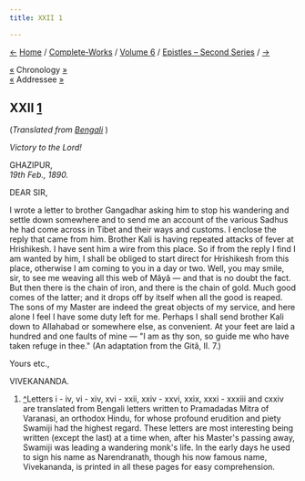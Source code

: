 ```yaml
---
title: XXII 1

---
```

<div>

[←](021_sir.htm) [Home](../../../index.htm) /
[Complete-Works](../../complete_works.htm) / [Volume
6](../volume_6_contents.htm) / [Epistles – Second
Series](epistles_second_series_contents.htm) / [→](023_akhandananda.htm)

  

[«](../../volume_7/epistles_third_series/05_gupta.htm) Chronology
[»](../../volume_9/letters_fifth_series/003_sir.htm)  
[«](021_sir.htm) Addressee [»](024_sir.htm)

## XXII [1](#fn1)

(*Translated from [Bengali](b6033e6022.pdf)* )

*Victory to the Lord!*

GHAZIPUR,  
*19th Feb., 1890.*

DEAR SIR,

I wrote a letter to brother Gangadhar asking him to stop his wandering
and settle down somewhere and to send me an account of the various
Sadhus he had come across in Tibet and their ways and customs. I enclose
the reply that came from him. Brother Kali is having repeated attacks of
fever at Hrishikesh. I have sent him a wire from this place. So if from
the reply I find I am wanted by him, I shall be obliged to start direct
for Hrishikesh from this place, otherwise I am coming to you in a day or
two. Well, you may smile, sir, to see me weaving all this web of Mâyâ —
and that is no doubt the fact. But then there is the chain of iron, and
there is the chain of gold. Much good comes of the latter; and it drops
off by itself when all the good is reaped. The sons of my Master are
indeed the great objects of my service, and here alone I feel I have
some duty left for me. Perhaps I shall send brother Kali down to
Allahabad or somewhere else, as convenient. At your feet are laid a
hundred and one faults of mine — "I am as thy son, so guide me who have
taken refuge in thee." (An adaptation from the Gitâ, II. 7.)   
  
Yours etc.,

VIVEKANANDA.

1.  [^](#txt1)Letters i - iv, vi - xiv, xvi - xxii, xxiv - xxvi, xxix,
    xxxi - xxxiii and cxxiv are translated from Bengali letters written
    to Pramadadas Mitra of Varanasi, an orthodox Hindu, for whose
    profound erudition and piety Swamiji had the highest regard. These
    letters are most interesting being written (except the last) at a
    time when, after his Master's passing away, Swamiji was leading a
    wandering monk's life. In the early days he used to sign his name as
    Narendranath, though his now famous name, Vivekananda, is printed in
    all these pages for easy comprehension.

</div>
